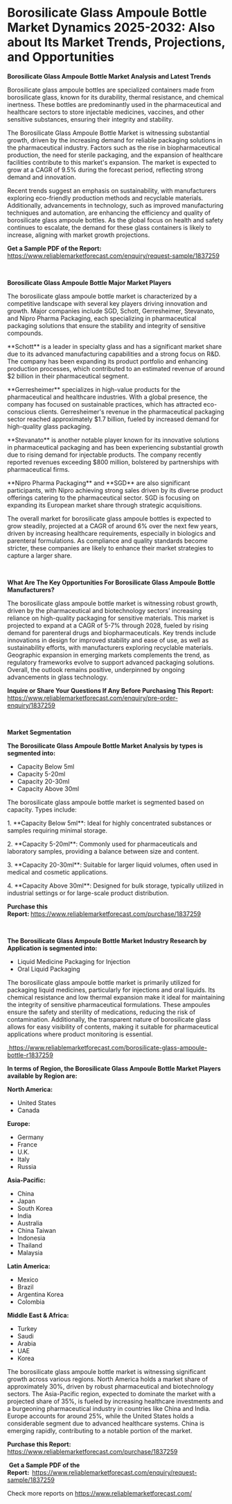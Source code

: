 <p><h1>Borosilicate Glass Ampoule Bottle Market Dynamics 2025-2032: Also about Its Market Trends, Projections, and Opportunities</h1></p><p><strong>Borosilicate Glass Ampoule Bottle Market Analysis and Latest Trends</strong></p>
<p><p>Borosilicate glass ampoule bottles are specialized containers made from borosilicate glass, known for its durability, thermal resistance, and chemical inertness. These bottles are predominantly used in the pharmaceutical and healthcare sectors to store injectable medicines, vaccines, and other sensitive substances, ensuring their integrity and stability.</p><p>The Borosilicate Glass Ampoule Bottle Market is witnessing substantial growth, driven by the increasing demand for reliable packaging solutions in the pharmaceutical industry. Factors such as the rise in biopharmaceutical production, the need for sterile packaging, and the expansion of healthcare facilities contribute to this market's expansion. The market is expected to grow at a CAGR of 9.5% during the forecast period, reflecting strong demand and innovation.</p><p>Recent trends suggest an emphasis on sustainability, with manufacturers exploring eco-friendly production methods and recyclable materials. Additionally, advancements in technology, such as improved manufacturing techniques and automation, are enhancing the efficiency and quality of borosilicate glass ampoule bottles. As the global focus on health and safety continues to escalate, the demand for these glass containers is likely to increase, aligning with market growth projections.</p></p>
<p><strong>Get a Sample PDF of the Report:&nbsp;</strong> <a href="https://www.reliablemarketforecast.com/enquiry/request-sample/1837259?utm_campaign=2724&utm_medium=2&utm_source=Github&utm_content=ia&utm_term=08032025&utm_id=borosilicate-glass-ampoule-bottle">https://www.reliablemarketforecast.com/enquiry/request-sample/1837259</a></p>
<p>&nbsp;</p>
<p><strong>Borosilicate Glass Ampoule Bottle Major Market Players</strong></p>
<p><p>The borosilicate glass ampoule bottle market is characterized by a competitive landscape with several key players driving innovation and growth. Major companies include SGD, Schott, Gerresheimer, Stevanato, and Nipro Pharma Packaging, each specializing in pharmaceutical packaging solutions that ensure the stability and integrity of sensitive compounds.</p><p>**Schott** is a leader in specialty glass and has a significant market share due to its advanced manufacturing capabilities and a strong focus on R&D. The company has been expanding its product portfolio and enhancing production processes, which contributed to an estimated revenue of around $2 billion in their pharmaceutical segment.</p><p>**Gerresheimer** specializes in high-value products for the pharmaceutical and healthcare industries. With a global presence, the company has focused on sustainable practices, which has attracted eco-conscious clients. Gerresheimer's revenue in the pharmaceutical packaging sector reached approximately $1.7 billion, fueled by increased demand for high-quality glass packaging.</p><p>**Stevanato** is another notable player known for its innovative solutions in pharmaceutical packaging and has been experiencing substantial growth due to rising demand for injectable products. The company recently reported revenues exceeding $800 million, bolstered by partnerships with pharmaceutical firms.</p><p>**Nipro Pharma Packaging** and **SGD** are also significant participants, with Nipro achieving strong sales driven by its diverse product offerings catering to the pharmaceutical sector. SGD is focusing on expanding its European market share through strategic acquisitions.</p><p>The overall market for borosilicate glass ampoule bottles is expected to grow steadily, projected at a CAGR of around 6% over the next few years, driven by increasing healthcare requirements, especially in biologics and parenteral formulations. As compliance and quality standards become stricter, these companies are likely to enhance their market strategies to capture a larger share.</p></p>
<p>&nbsp;</p>
<p><strong>What Are The Key Opportunities For Borosilicate Glass Ampoule Bottle Manufacturers?</strong></p>
<p><p>The borosilicate glass ampoule bottle market is witnessing robust growth, driven by the pharmaceutical and biotechnology sectors' increasing reliance on high-quality packaging for sensitive materials. This market is projected to expand at a CAGR of 5-7% through 2028, fueled by rising demand for parenteral drugs and biopharmaceuticals. Key trends include innovations in design for improved stability and ease of use, as well as sustainability efforts, with manufacturers exploring recyclable materials. Geographic expansion in emerging markets complements the trend, as regulatory frameworks evolve to support advanced packaging solutions. Overall, the outlook remains positive, underpinned by ongoing advancements in glass technology.</p></p>
<p><strong>Inquire or Share Your Questions If Any Before Purchasing This Report:</strong> <a href="https://www.reliablemarketforecast.com/enquiry/pre-order-enquiry/1837259?utm_campaign=2724&utm_medium=2&utm_source=Github&utm_content=ia&utm_term=08032025&utm_id=borosilicate-glass-ampoule-bottle">https://www.reliablemarketforecast.com/enquiry/pre-order-enquiry/1837259</a></p>
<p>&nbsp;</p>
<p><strong>Market Segmentation</strong></p>
<p><strong>The Borosilicate Glass Ampoule Bottle Market Analysis by types is segmented into:</strong></p>
<p><ul><li>Capacity Below 5ml</li><li>Capacity 5-20ml</li><li>Capacity 20-30ml</li><li>Capacity Above 30ml</li></ul></p>
<p><p>The borosilicate glass ampoule bottle market is segmented based on capacity. Types include:</p><p>1. **Capacity Below 5ml**: Ideal for highly concentrated substances or samples requiring minimal storage.</p><p>2. **Capacity 5-20ml**: Commonly used for pharmaceuticals and laboratory samples, providing a balance between size and content.</p><p>3. **Capacity 20-30ml**: Suitable for larger liquid volumes, often used in medical and cosmetic applications.</p><p>4. **Capacity Above 30ml**: Designed for bulk storage, typically utilized in industrial settings or for large-scale product distribution.</p></p>
<p><strong>Purchase this Report:&nbsp;</strong><a href="https://www.reliablemarketforecast.com/purchase/1837259?utm_campaign=2724&utm_medium=2&utm_source=Github&utm_content=ia&utm_term=08032025&utm_id=borosilicate-glass-ampoule-bottle">https://www.reliablemarketforecast.com/purchase/1837259</a></p>
<p>&nbsp;</p>
<p><strong>The Borosilicate Glass Ampoule Bottle Market Industry Research by Application is segmented into:</strong></p>
<p><ul><li>Liquid Medicine Packaging for Injection</li><li>Oral Liquid Packaging</li></ul></p>
<p><p>The borosilicate glass ampoule bottle market is primarily utilized for packaging liquid medicines, particularly for injections and oral liquids. Its chemical resistance and low thermal expansion make it ideal for maintaining the integrity of sensitive pharmaceutical formulations. These ampoules ensure the safety and sterility of medications, reducing the risk of contamination. Additionally, the transparent nature of borosilicate glass allows for easy visibility of contents, making it suitable for pharmaceutical applications where product monitoring is essential.</p></p>
<p><a href="https://www.reliablemarketforecast.com/borosilicate-glass-ampoule-bottle-r1837259?utm_campaign=2724&utm_medium=2&utm_source=Github&utm_content=ia&utm_term=08032025&utm_id=borosilicate-glass-ampoule-bottle">&nbsp;https://www.reliablemarketforecast.com/borosilicate-glass-ampoule-bottle-r1837259</a></p>
<p><strong>In terms of Region, the Borosilicate Glass Ampoule Bottle Market Players available by Region are:</strong></p>
<p>
    <p> <strong> North America: </strong>
        <ul>
            <li>United States</li>
            <li>Canada</li>
        </ul>
        </p> 
    <p> <strong> Europe: </strong>
        <ul>
            <li>Germany</li>
            <li>France</li>
            <li>U.K.</li>
            <li>Italy</li>
            <li>Russia</li>
        </ul>
        </p> 
    <p> <strong> Asia-Pacific: </strong>
        <ul>
            <li>China</li>
            <li>Japan</li>
            <li>South Korea</li>
            <li>India</li>
            <li>Australia</li>
            <li>China Taiwan</li>
            <li>Indonesia</li>
            <li>Thailand</li>
            <li>Malaysia</li>
        </ul>
        </p> 
    <p> <strong> Latin America: </strong>
        <ul>
            <li>Mexico</li>
            <li>Brazil</li>
            <li>Argentina Korea</li>
            <li>Colombia</li>
        </ul>
        </p> 
    <p> <strong> Middle East & Africa: </strong>
        <ul>
            <li>Turkey</li>
            <li>Saudi</li>
            <li>Arabia</li>
            <li>UAE</li>
            <li>Korea</li>
        </ul>
    </p>
    </p>
<p><p>The borosilicate glass ampoule bottle market is witnessing significant growth across various regions. North America holds a market share of approximately 30%, driven by robust pharmaceutical and biotechnology sectors. The Asia-Pacific region, expected to dominate the market with a projected share of 35%, is fueled by increasing healthcare investments and a burgeoning pharmaceutical industry in countries like China and India. Europe accounts for around 25%, while the United States holds a considerable segment due to advanced healthcare systems. China is emerging rapidly, contributing to a notable portion of the market.</p></p>
<p><strong>Purchase this Report: </strong><a href="https://www.reliablemarketforecast.com/purchase/1837259?utm_campaign=2724&utm_medium=2&utm_source=Github&utm_content=ia&utm_term=08032025&utm_id=borosilicate-glass-ampoule-bottle">https://www.reliablemarketforecast.com/purchase/1837259</a></p>
<p>&nbsp;<strong>Get a Sample PDF of the Report:&nbsp;&nbsp;</strong><a href="https://www.reliablemarketforecast.com/enquiry/request-sample/1837259?utm_campaign=2724&utm_medium=2&utm_source=Github&utm_content=ia&utm_term=08032025&utm_id=borosilicate-glass-ampoule-bottle">https://www.reliablemarketforecast.com/enquiry/request-sample/1837259</a></p>
<p><strong></strong></p>
<p>Check more reports on <a href="https://www.reliablemarketforecast.com/?utm_campaign=2724&utm_medium=2&utm_source=Github&utm_content=ia&utm_term=08032025&utm_id=borosilicate-glass-ampoule-bottle">https://www.reliablemarketforecast.com/</a></p>